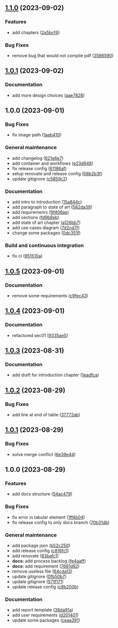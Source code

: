 ## [1.1.0](https://github.com/angelacorte/smart-charging-station-report/compare/1.0.1...1.1.0) (2023-09-02)


### Features

* add chapters ([2a5bcf6](https://github.com/angelacorte/smart-charging-station-report/commit/2a5bcf6ebe6e8fe2774bf2d472b67fa7e692d913))


### Bug Fixes

* remove bug that would not compile pdf ([3586590](https://github.com/angelacorte/smart-charging-station-report/commit/3586590177dfea63d54d2bb3452437802ba3077a))

## [1.0.1](https://github.com/angelacorte/smart-charging-station-report/compare/1.0.0...1.0.1) (2023-09-02)


### Documentation

* add more design choices ([aae7828](https://github.com/angelacorte/smart-charging-station-report/commit/aae782800c93244ad7a9258c373635ca88d84e90))

## 1.0.0 (2023-09-01)


### Bug Fixes

* fix image path ([1aeb410](https://github.com/angelacorte/smart-charging-station-report/commit/1aeb410c4707abd9c97520b724bfe7d9666aa3cc))


### General maintenance

* add changelog ([621e6e7](https://github.com/angelacorte/smart-charging-station-report/commit/621e6e762de07e05870d9adbb8d17837a72db669))
* add container and workflows ([e23d948](https://github.com/angelacorte/smart-charging-station-report/commit/e23d948f048163afb1fe2fb50178c18a1524329a))
* fix release config ([61186af](https://github.com/angelacorte/smart-charging-station-report/commit/61186af1ee2125c258b9a495fe0be42a9cc93c5c))
* setup renovate and release config ([08b2b3f](https://github.com/angelacorte/smart-charging-station-report/commit/08b2b3fee7f71b19b6b096b2321ac3d7ed175bff))
* update gitignore ([c5859c2](https://github.com/angelacorte/smart-charging-station-report/commit/c5859c2a4075f74e9a559ebd5aa4ffeff23ec9a0))


### Documentation

* add intro to introduction ([15a844c](https://github.com/angelacorte/smart-charging-station-report/commit/15a844c59d6d22b7cfde68fd1dee10c4b3278f38))
* add paragraph to state of art ([582da39](https://github.com/angelacorte/smart-charging-station-report/commit/582da39789b9fd4913b0b4ffe788d49402b21183))
* add requiremenrs ([9f406ae](https://github.com/angelacorte/smart-charging-station-report/commit/9f406ae64b11dad7fb87fd1f4d3d56e984cc3bf1))
* add sections ([fd9b8eb](https://github.com/angelacorte/smart-charging-station-report/commit/fd9b8eb1946e50aa2f253a4f99861ff29b9b7676))
* add state of art chapter ([a126bb7](https://github.com/angelacorte/smart-charging-station-report/commit/a126bb701358c261635fab833ff64f584acb0e59))
* add use cases diagram ([7d2cd7f](https://github.com/angelacorte/smart-charging-station-report/commit/7d2cd7f56bd2373b0ef9372f9a19ae21a95da76c))
* change some packages ([0dc351f](https://github.com/angelacorte/smart-charging-station-report/commit/0dc351f4e4f9b1d6f3c28c1885669c13b3275420))


### Build and continuous integration

* fix ci ([951510a](https://github.com/angelacorte/smart-charging-station-report/commit/951510ab8854fc4afd82ff5300dcfa268dee3661))

## [1.0.5](https://github.com/angelacorte/smart-charging-station/compare/1.0.4...1.0.5) (2023-09-01)


### Documentation

* remove some requirements ([c9fec43](https://github.com/angelacorte/smart-charging-station/commit/c9fec43c36b802083134973c375f0f89822f6432))

## [1.0.4](https://github.com/angelacorte/smart-charging-station/compare/1.0.3...1.0.4) (2023-09-01)


### Documentation

* refactored sec01 ([9335ae5](https://github.com/angelacorte/smart-charging-station/commit/9335ae553e80143c9384318057fa1d86aedc0388))

## [1.0.3](https://github.com/angelacorte/smart-charging-station/compare/1.0.2...1.0.3) (2023-08-31)


### Documentation

* add draft for introduction chapter ([1eadfca](https://github.com/angelacorte/smart-charging-station/commit/1eadfcad58857631e93b6fa6e346352ae1902bc2))

## [1.0.2](https://github.com/angelacorte/smart-charging-station/compare/1.0.1...1.0.2) (2023-08-29)


### Bug Fixes

* add line at end of table ([37772ab](https://github.com/angelacorte/smart-charging-station/commit/37772abb3e80f4304059a0a091d41aed1502a920))

## [1.0.1](https://github.com/angelacorte/smart-charging-station/compare/1.0.0...1.0.1) (2023-08-29)


### Bug Fixes

* solve merge conflict ([6e39e44](https://github.com/angelacorte/smart-charging-station/commit/6e39e44fb5c300a623e6c254a245c2a47408e89e))

## 1.0.0 (2023-08-29)


### Features

* add docs structure ([54ac479](https://github.com/angelacorte/smart-charging-station/commit/54ac479541610f915fdeff6080c50fcac202bbf2))


### Bug Fixes

* fix error in tabular element ([1ff4b04](https://github.com/angelacorte/smart-charging-station/commit/1ff4b04e6136531eb08c3276e51b02d7cbeb6a10))
* fix release config to only docs branch ([70b31db](https://github.com/angelacorte/smart-charging-station/commit/70b31db0cdbec8affb65e433d3c443565897902b))


### General maintenance

* add package json ([b52c250](https://github.com/angelacorte/smart-charging-station/commit/b52c2503acb527648a166cb9482015ea9f19bac4))
* add release config ([c816fc1](https://github.com/angelacorte/smart-charging-station/commit/c816fc1d7035c4973798b6526a6126c0c4eb9651))
* add renovate ([83bafc1](https://github.com/angelacorte/smart-charging-station/commit/83bafc1697e830015457671011bc2dec09b999fc))
* **docs:** add process backlog ([fe4aaff](https://github.com/angelacorte/smart-charging-station/commit/fe4aaff4f467c96ac83ca6ded5671145143d09de))
* **docs:** add requirement ([7661d82](https://github.com/angelacorte/smart-charging-station/commit/7661d82ea3000968f6c9ed290a8c4b8c0694724a))
* remove useless file ([64cda13](https://github.com/angelacorte/smart-charging-station/commit/64cda134f509e3683aad6e8a0281cd5e4e5301ee))
* update gitignore ([0fb50b7](https://github.com/angelacorte/smart-charging-station/commit/0fb50b73d425cc0e2abe53e2ca22222e2c4a70b9))
* update gitignore ([571f171](https://github.com/angelacorte/smart-charging-station/commit/571f171a3009ef09e6e3da3f98eea92fe9217845))
* update release config ([c8b200b](https://github.com/angelacorte/smart-charging-station/commit/c8b200b9fddeaac8581917cb591c81c7bd9e233f))


### Documentation

* add report template ([38da91a](https://github.com/angelacorte/smart-charging-station/commit/38da91a411eacbcc1a384d177f2e18733da31fbc))
* add user requirements ([d201401](https://github.com/angelacorte/smart-charging-station/commit/d201401905c5f908b95bdaed84b96d5a3aa52f70))
* update some packages ([ceaa391](https://github.com/angelacorte/smart-charging-station/commit/ceaa39169421f5aae2f656cbe6bec526d6a25974))

